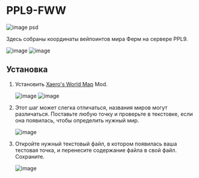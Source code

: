 # PPL9-FWW
![image psd](https://github.com/user-attachments/assets/d2e7940b-a994-45db-b12e-842ca2f3f4d6)

Здесь собраны координаты вейпоинтов мира Ферм на сервере PPL9.

![image](https://github.com/user-attachments/assets/68519a88-3786-4399-8781-be8fc53aae5a)
![image](https://github.com/user-attachments/assets/3db2089d-2e15-4206-8167-20b60b31abc3)

## Установка
1. Установить [Xaero's World Map](https://modrinth.com/mod/xaeros-world-map) Mod.
   
   ![image](https://github.com/user-attachments/assets/c51f7f4b-342e-4309-9410-bfda9561839b)
   ![image](https://github.com/user-attachments/assets/395809e2-83af-4083-a933-5a6947268d92)

2. Этот шаг может слегка отличаться, названия миров могут различаться. Поставьте любую точку и проверьте в текстовке, если она появилась, чтобы определить нужный мир.
   
   ![image](https://github.com/user-attachments/assets/8710b5ab-7d1b-4a41-81b5-40ec50d17c95)

4. Откройте нужный текстовый файл, в котором появилась ваша тестовая точка, и перенесите содержание файла в свой файл. Сохраните.
   
   ![image](https://github.com/user-attachments/assets/891d5e71-92ad-431d-8b77-6d67e4fefb83)
